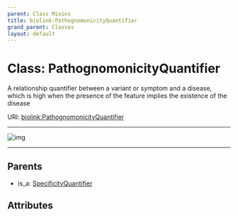 ```yaml
---
parent: Class Mixins
title: biolink:PathognomonicityQuantifier
grand_parent: Classes
layout: default
---
```


# Class: PathognomonicityQuantifier


A relationship quantifier between a variant or symptom and a disease, which is high when the presence of the feature implies the existence of the disease

URI: [biolink:PathognomonicityQuantifier](https://w3id.org/biolink/vocab/PathognomonicityQuantifier)


---

![img](https://yuml.me/diagram/nofunky;dir:TB/class/[SpecificityQuantifier],[SpecificityQuantifier]%5E-[PathognomonicityQuantifier])

---


## Parents

 *  is_a: [SpecificityQuantifier](SpecificityQuantifier.md)

## Attributes

